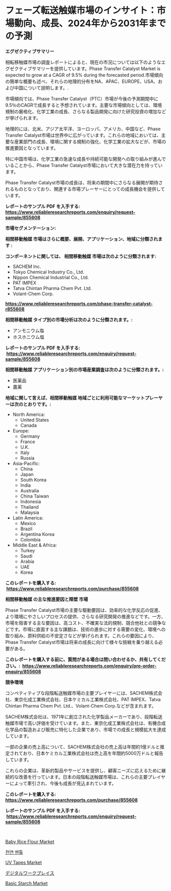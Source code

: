<p><h1>フェーズ転送触媒市場のインサイト：市場動向、成長、2024年から2031年までの予測</h1></p><p><strong>エグゼクティブサマリー</strong></p>
<p><p>相転移触媒市場の調査レポートによると、現在の市況については以下のようなエグゼクティブサマリーを提供しています。Phase Transfer Catalyst Market is expected to grow at a CAGR of 9.5% during the forecasted period.市場傾向の簡単な概要も述べ、それらの地理的分布をNA、APAC、EUROPE、USA、および中国について説明します。.</p><p>市場傾向では、Phase Transfer Catalyst（PTC）市場が今後の予測期間中に9.5％のCAGRで成長すると予想されています。主要な市場傾向としては、環境規制の厳格化、化学工業の成長、さらなる製品開発に向けた研究投資の増加などが挙げられます。</p><p>地理的には、北米、アジア太平洋、ヨーロッパ、アメリカ、中国など、Phase Transfer Catalyst市場は世界中に広がっています。これらの地域においては、主要な産業部門の成長、環境に関する規制の強化、化学工業の拡大などが、市場の推進要因となっています。</p><p>特に中国市場は、化学工業の急速な成長や持続可能な開発への取り組みが進んでいることから、Phase Transfer Catalyst市場において大きな潜在力を持っています。</p><p>Phase Transfer Catalyst市場の成長は、将来の期間中にさらなる展開が期待されるものとなっており、関連する市場プレーヤーにとっての成長機会を提供しています。</p></p>
<p><strong>レポートのサンプル PDF を入手する: <a href="https://www.reliableresearchreports.com/enquiry/request-sample/855608">https://www.reliableresearchreports.com/enquiry/request-sample/855608</a></strong></p>
<p><strong>市場セグメンテーション:</strong></p>
<p><strong> 相間移動触媒 市場はさらに概要、展開、アプリケーション、地域に分類されます :</strong></p>
<p><strong>コンポーネントに関しては、 相間移動触媒 市場は次のように分類されます: &nbsp;</strong></p>
<p><ul><li>SACHEM Inc.</li><li>Tokyo Chemical Industry Co., Ltd.</li><li>Nippon Chemical Industrial Co., Ltd.</li><li>PAT IMPEX</li><li>Tatva Chintan Pharma Chem Pvt. Ltd.</li><li>Volant-Chem Corp.</li></ul></p>
<p><strong><a href="https://www.reliableresearchreports.com/phase-transfer-catalyst-r855608">https://www.reliableresearchreports.com/phase-transfer-catalyst-r855608</a></strong></p>
<p><strong> 相間移動触媒 タイプ別の市場分析は次のように分類されます。:</strong></p>
<p><ul><li>アンモニウム塩</li><li>ホスホニウム塩</li></ul></p>
<p><strong>レポートのサンプル PDF を入手する: &nbsp;<a href="https://www.reliableresearchreports.com/enquiry/request-sample/855608">https://www.reliableresearchreports.com/enquiry/request-sample/855608</a></strong></p>
<p><strong> 相間移動触媒 アプリケーション別の市場産業調査は次のように分類されます。:</strong></p>
<p><ul><li>医薬品</li><li>農薬</li></ul></p>
<p><strong>地域に関して言えば、相間移動触媒 地域ごとに利用可能なマーケットプレーヤーは次のとおりです。:</strong></p>
<p><ul>
    <li>
        North America:
        <ul>
            <li>United States</li>
            <li>Canada</li>
        </ul>
    </li>
    <li>
        Europe:
        <ul>
            <li>Germany</li>
            <li>France</li>
            <li>U.K.</li>
            <li>Italy</li>
            <li>Russia</li>
        </ul>
    </li>
    <li>
        Asia-Pacific:
        <ul>
            <li>China</li>
            <li>Japan</li>
            <li>South Korea</li>
            <li>India</li>
            <li>Australia</li>
            <li>China Taiwan</li>
            <li>Indonesia</li>
            <li>Thailand</li>
            <li>Malaysia</li>
        </ul>
    </li>
    <li>
        Latin America:
        <ul>
            <li>Mexico</li>
            <li>Brazil</li>
            <li>Argentina Korea</li>
            <li>Colombia</li>
        </ul>
    </li>
    <li>
        Middle East & Africa:
        <ul>
            <li>Turkey</li>
            <li>Saudi</li>
            <li>Arabia</li>
            <li>UAE</li>
            <li>Korea</li>
        </ul>
    </li>
    </ul></p>
<p><strong>このレポートを購入する: &nbsp;<a href="https://www.reliableresearchreports.com/purchase/855608">https://www.reliableresearchreports.com/purchase/855608</a></strong></p>
<p><strong>相間移動触媒 の主な推進要因と障壁 市場</strong></p>
<p><p>Phase Transfer Catalyst市場の主要な駆動要因は、効率的な化学反応の促進、より環境にやさしいプロセスの提供、さらなる研究開発の推進などです。一方、市場を阻害する主な要因は、高コスト、不確実な法的規制、競合他社との競争などです。市場に直面する主な課題は、技術の進歩に対する需要の変化、環境への取り組み、原料供給の不安定さなどが挙げられます。これらの要因により、Phase Transfer Catalyst市場は将来の成長に向けて様々な挑戦を乗り越える必要がある。</p></p>
<p><strong>このレポートを購入する前に、質問がある場合は問い合わせるか、共有してください。:&nbsp; <a href="https://www.reliableresearchreports.com/enquiry/pre-order-enquiry/855608">https://www.reliableresearchreports.com/enquiry/pre-order-enquiry/855608</a></strong></p>
<p><strong>競争環境</strong></p>
<p><p>コンペティティブな段階転送触媒市場の主要プレイヤーには、SACHEM株式会社、東京化成工業株式会社、日本ケミカル工業株式会社、PAT IMPEX、Tatva Chintan Pharma Chem Pvt. Ltd.、Volant-Chem Corp.などが含まれます。</p><p>SACHEM株式会社は、1971年に創立された化学製品メーカーであり、段階転送触媒市場で高い評価を受けています。また、東京化成工業株式会社は、有機合成化学品の製造および販売に特化した企業であり、市場での成長と規模拡大を達成しています。</p><p>一部の企業の売上高について、SACHEM株式会社の売上高は年間約1億ドルと推定されており、日本ケミカル工業株式会社は売上高を年間約5000万ドルと報告しています。</p><p>これらの企業は、革新的製品やサービスを提供し、顧客ニーズに応えるために継続的な改善を行っています。日本の段階転送触媒市場は、これらの主要プレイヤーによって牽引され、今後も成長が見込まれています。</p></p>
<p><strong>このレポートを購入する: &nbsp; <a href="https://www.reliableresearchreports.com/purchase/855608">https://www.reliableresearchreports.com/purchase/855608</a></strong></p>
<p><strong>レポートのサンプル PDF を入手する: &nbsp;<a href="https://www.reliableresearchreports.com/enquiry/request-sample/855608">https://www.reliableresearchreports.com/enquiry/request-sample/855608</a></strong><strong></strong></p>
<p>&nbsp;</p>
<p><p><a href="https://github.com/dringals/Market-Research-Report-List-3/blob/main/baby-rice-flour-market.md">Baby Rice Flour Market</a></p><p><a href="https://github.com/OwenHamiytll568745/Market-Research-Report-List-1/blob/main/134871518176.md">천연 멘톨</a></p><p><a href="https://issuu.com/reportprime-2/docs/uv-tapes-market-size-2030.pptx">UV Tapes Market</a></p><p><a href="https://github.com/dandier2003/Market-Research-Report-List-1/blob/main/693132319767.md">デジタルワークプレイス</a></p><p><a href="https://github.com/lbird53714/Market-Research-Report-List-4/blob/main/basic-starch-market.md">Basic Starch Market</a></p></p>